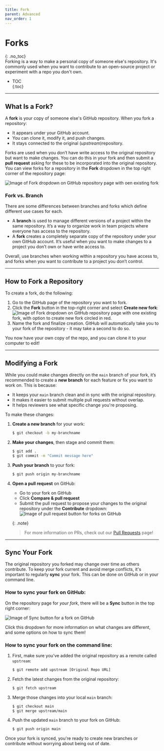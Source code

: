 ```yaml
---
title: Fork
parent: Advanced
nav_order: 1
---
```


# Forks  
{: .no_toc}  
Forking is a way to make a personal copy of someone else's repository. It's commonly used when you want to contribute to an open-source project or experiment with a repo you don't own.

- TOC  
{:toc}

---

## What Is a Fork?

A **fork** is your copy of someone else's GitHub repository. When you fork a repository:

- It appears under your GitHub account.
- You can clone it, modify it, and push changes.
- It stays connected to the original (*upstream*)repository.

Forks are used when you don’t have write access to the original repository but want to make changes. You can do this in your fork and then submit a **pull request** asking for these to be incorporated into the original repository. You can view forks for a repository in the **Fork** dropdown in the top right corner of the repository page:

![Image of Fork dropdown on GitHub repository page with oen existing fork](/guide-to-git/assets/images/forks.png)

### Fork vs. Branch
There are some differences between branches and forks which define different use cases for each.
- A **branch** is used to manage different versions of a project within the same repository. It’s a way to organize work in team projects where everyone has access to the repository.
- A **fork** creates a completely separate copy of the repository under your own GitHub account. It’s useful when you want to make changes to a project you don’t own or have write access to.

Overall, use branches when working within a repository you have access to, and forks when you want to contribute to a project you don’t control.

---

## How to Fork a Repository
To create a fork, do the following:
1. Go to the GitHub page of the repository you want to fork.
2. Click the **Fork** button in the top-right corner and select **Create new fork**:
    ![Image of Fork dropdown on GitHub repository page with one existing fork, with option to create new fork circled in red.](/guide-to-git/assets/images/create-fork.png)
3. Name the fork and finalize creation. GitHub will automatically take you to your fork of the repository - it may take a second to do so.

You now have your own copy of the repo, and you can clone it to your computer to edit!

---

## Modifying a Fork
While you could make changes directly on the `main` branch of your fork, it’s recommended to create a **new branch** for each feature or fix you want to work on. This is because:

- It keeps your `main` branch clean and in sync with the original repository.
- It makes it easier to submit multiple pull requests without overlap.
- It helps reviewers see what specific change you're proposing.

To make these changes:
1. **Create a new branch** for your work:
    ```bash
    $ git checkout -b my-branchname
    ```
2. **Make your changes**, then stage and commit them:
    ```bash
    $ git add .
    $ git commit -m "Commit message here"
    ```
3. **Push your branch** to your fork:
    ```bash
    $ git push origin my-branchname
    ```
4. **Open a pull request** on GitHub:
   - Go to your fork on GitHub
   - Click **Compare & pull request**
   - Submit the pull request to propose your changes to the original repository under the **Contribute** dropdown:
       ![Image of pull request button for forks on GitHub](/guide-to-git/assets/images/pull-request.png)

   {: .note}
   > For more information on PRs, check out our [Pull Requests](https://sophia-nunez.github.io/guide-to-git/docs/advanced/pull-request.html) page!

---

## Sync Your Fork
The original repository you forked may change over time as others contribute. To keep your fork current and avoid merge conflicts, it's important to regularly **sync** your fork. This can be done on GitHub or in your command line.

### How to sync your fork on GitHub:
On the repository page for *your fork*, there will be a **Sync** button in the top right corner:

![Image of Sync button for a fork on GitHub](/guide-to-git/assets/images/sync-fork.png)

Click this dropdown for more information on what changes are different, and some options on how to sync them!

### How to sync your fork on the command line:
1. First, make sure you’ve added the original repository as a remote called `upstream`:
    ```bash
    $ git remote add upstream [Original Repo URL]
    ```
2. Fetch the latest changes from the original repository:

    ```bash
    $ git fetch upstream
    ```
3. Merge those changes into your local `main` branch:

    ```bash
    $ git checkout main
    $ git merge upstream/main
    ```
4. Push the updated `main` branch to your fork on GitHub:

    ```bash
    $ git push origin main
    ```

Once your fork is synced, you're ready to create new branches or contribute without worrying about being out of date.